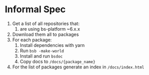 # Informal Spec

1. Get a list of all repositories that:
   1. are using bs-platform ~6.x.x
1. Download them all to packages
1. For each package:
   1. Install dependencies with yarn
   2. Run `bsb -make-world`
   3. Install and run `bsdoc`
   4. Copy docs to `/docs/{package_name}`
1. For the list of packages generate an index in `/docs/index.html`
